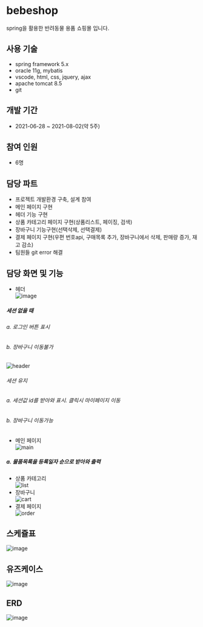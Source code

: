 # bebeshop
spring을 활용한 반려동물 용품 쇼핑몰 입니다.

## 사용 기술

* spring framework 5.x
* oracle 11g, mybatis
* vscode, html, css, jquery, ajax
* apache tomcat 8.5
* git

## 개발 기간

* 2021-06-28 ~ 2021-08-02(약 5주)

## 참여 인원

* 6명

## 담당 파트

* 프로젝트 개발환경 구축, 설계 참여
* 메인 페이지 구현
* 헤더 기능 구현
* 상품 카테고리 페이지 구현(상품리스트, 페이징, 검색)
* 장바구니 기능구현(선택삭제, 선택결제)
* 결제 페이지 구현(우편 번호api, 구매목록 추가, 장바구니에서 삭제, 판매량 증가, 재고 감소)
* 팀원들 git error 해결 

## 담당 화면 및 기능
* 헤더   
![image](https://user-images.githubusercontent.com/83194040/129909435-cafa347a-cadd-4f01-bbc5-135f96a333ed.png)
##### 세션 없을 때
######  a. 로그인 버튼 표시
######  b. 장바구니 이동불가
![header](https://user-images.githubusercontent.com/83194040/129907276-dbc10c05-ab0d-4c90-8911-ee41809d4bdb.jpg)
###### 세션 유지
###### a. 세션값 id를 받아와 표시. 클릭시 마이페이지 이동
###### b. 장바구니 이동가능 
* 메인 페이지   
![main](https://user-images.githubusercontent.com/83194040/129907294-075754fe-bd87-42c0-86d7-ac994ca679b5.jpeg)
##### a. 물품목록을 등록일자 순으로 받아와 출력
##### 
* 상품 카테고리   
![list](https://user-images.githubusercontent.com/83194040/129907310-2eba1224-7325-4faa-b49e-24371835ab5e.jpeg)
* 장바구니   
![cart](https://user-images.githubusercontent.com/83194040/129907327-5eac499a-c6a4-4566-a548-2d448da62c5a.jpeg)
* 결제 페이지   
![order](https://user-images.githubusercontent.com/83194040/129907340-a0714182-ea5c-4a24-8d27-a048dc674acb.jpeg)

## 스케쥴표
![image](https://user-images.githubusercontent.com/83194040/129907487-61353387-9341-4cf8-aa94-3b84365acff6.png) 


## 유즈케이스
![image](https://user-images.githubusercontent.com/83194040/129907836-cebd780d-f802-429c-8cc8-9f77451064fd.png)

## ERD
![image](https://user-images.githubusercontent.com/83194040/129907936-d14d503e-0bce-4f64-a44a-50c2271980e6.png)


